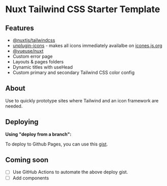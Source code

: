 # Nuxt Tailwind CSS Starter Template

## Features
- [@nuxtjs/tailwindcss](https://tailwindcss.nuxtjs.org/)
- [unplugin-icons](https://github.com/unplugin/unplugin-icons) - makes all icons immediately availalbe on [icones.js.org](https://icones.js.org/)
- [@vueuse/nuxt](https://github.com/vueuse/vueuse)
- Custom error page
- Layouts & pages folders
- Dynamic titles with useHead
- Custom primary and secondary Tailwind CSS color config

## About

Use to quickly prototype sites where Tailwind and an icon framework are needed.

## Deploying

**Using "deploy from a branch":**

To deploy to Github Pages, you can use this [gist](https://gist.github.com/michaelsynan/307a267eff9b35e1b7f333da5e151e99).

## Coming soon

- [ ] Use GitHub Actions to automate the above deploy gist.
- [ ] Add components
